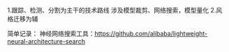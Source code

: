 1.跟踪、检测、分割为主干的技术路线
涉及模型裁剪、网络搜索，模型量化
2.风格迁移为辅


简单记录：
神经网络搜索工具：https://github.com/alibaba/lightweight-neural-architecture-search